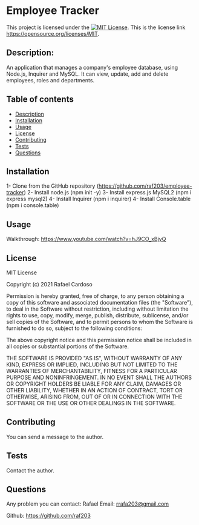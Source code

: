 # Employee Tracker
This project is licensed under the [![MIT License](https://img.shields.io/badge/license-MIT-red.svg)](#license).
This is the license link  https://opensource.org/licenses/MIT.
        
## Description:
An application that manages a company's employee database, using Node.js, Inquirer and MySQL. It can view, update, add and delete employees, roles and departments.
        
        
## Table of contents
* [Description](#description)
* [Installation](#installation)
* [Usage](#usage)
* [License](#license)
* [Contributing](#contributing)
* [Tests](#tests)
* [Questions](#questions)
        
## Installation
1- Clone from the GitHub repository (https://github.com/raf203/employee-tracker)
2- Install node.js (npm init -y) 
3- Install express.js MySQL2 (npm i express mysql2) 
4- Install Inquirer (npm i inquirer) 4- Install Console.table (npm i console.table)

## Usage
Walkthrough: https://www.youtube.com/watch?v=hJ9CO_xBjyQ

    
## License
MIT License

Copyright (c) 2021 Rafael Cardoso

Permission is hereby granted, free of charge, to any person obtaining a copy
of this software and associated documentation files (the "Software"), to deal
in the Software without restriction, including without limitation the rights
to use, copy, modify, merge, publish, distribute, sublicense, and/or sell
copies of the Software, and to permit persons to whom the Software is
furnished to do so, subject to the following conditions:

The above copyright notice and this permission notice shall be included in all
copies or substantial portions of the Software.

THE SOFTWARE IS PROVIDED "AS IS", WITHOUT WARRANTY OF ANY KIND, EXPRESS OR
IMPLIED, INCLUDING BUT NOT LIMITED TO THE WARRANTIES OF MERCHANTABILITY,
FITNESS FOR A PARTICULAR PURPOSE AND NONINFRINGEMENT. IN NO EVENT SHALL THE
AUTHORS OR COPYRIGHT HOLDERS BE LIABLE FOR ANY CLAIM, DAMAGES OR OTHER
LIABILITY, WHETHER IN AN ACTION OF CONTRACT, TORT OR OTHERWISE, ARISING FROM,
OUT OF OR IN CONNECTION WITH THE SOFTWARE OR THE USE OR OTHER DEALINGS IN THE
SOFTWARE.
  
## Contributing
You can send a message to the author.
    
## Tests
Contact the author.

## Questions
Any problem you can contact: Rafael
Email:  rrafa203@gmail.com

Github: https://github.com/raf203 